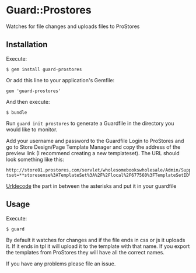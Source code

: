 # Guard::Prostores

Watches for file changes and uploads files to ProStores

## Installation


Execute:

    $ gem install guard-prostores

Or add this line to your application's Gemfile:

    gem 'guard-prostores'

And then execute:

    $ bundle


Run `guard init prostores` to generate a Guardfile in the directory you would like to monitor.

Add your username and password to the Guardfile
Login to ProStores and go to Store Design/Page Template Manager and copy the address of the preview link (I recommend creating a new templateset).
The URL should look something like this:

    http://store01.prostores.com/servlet/wholesomebookswholesale/Admin/SupportMgrTemplateSetPreview?tset=**storesense%3ATemplateSet%3A%2F%2Flocal%2F677560%3FTemplateSetID%3D126860%26Type%3D5**&smode=new

[Urldecode](http://meyerweb.com/eric/tools/dencoder/) the part in between the asterisks and put it in your guardfile

## Usage
Execute:

    $ guard

By default it watches for changes and if the file ends in css or js it uploads it. If it ends in tpl it will upload it to the template with that name. If you export the templates from ProStores they will have all the correct names.

If you have any problems please file an issue.
